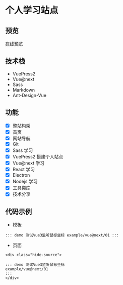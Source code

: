 # 个人学习站点

## 预览

[在线预览](https://ele-cat.gitee.io)

## 技术栈

- VuePress2
- Vue@next
- Sass
- Markdown
- Ant-Design-Vue

## 功能

- [x] 整站构架
- [x] 首页
- [x] 网站导航
- [x] Git
- [x] Sass 学习
- [x] VuePress2 搭建个人站点
- [x] Vue@next 学习
- [x] React 学习
- [x] Electron
- [x] Nodejs 学习
- [x] 工具类库
- [x] 技术分享

## 代码示例

- 模板

```vue
::: demo 测试Vue3监听鼠标坐标 example/vue@next/01 :::
```

- 页面

```vue
<div class="hide-source">

::: demo 测试Vue3监听鼠标坐标
example/vue@next/01
:::
</div>
```

